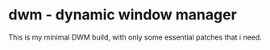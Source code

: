 dwm - dynamic window manager
============================

This is my minimal DWM build, with only some essential patches that i need.
